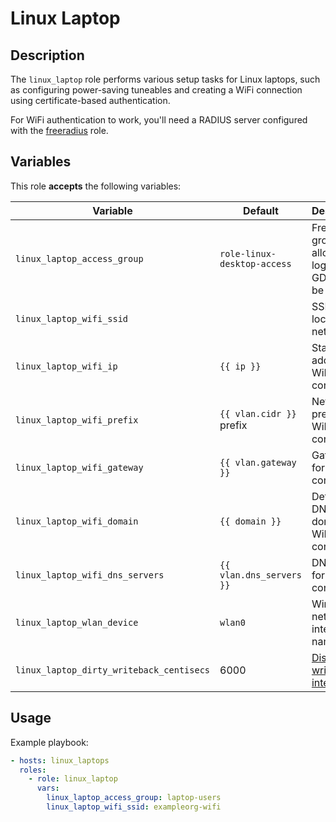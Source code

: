 Linux Laptop
============

Description
-----------

The `linux_laptop` role performs various setup tasks for Linux laptops,
such as configuring power-saving tuneables and creating a WiFi connection
using certificate-based authentication.

For WiFi authentication to work, you'll need a RADIUS server configured with
the [freeradius](../freeradius/) role.

Variables
---------

This role **accepts** the following variables:

Variable                                 | Default                     | Description
-----------------------------------------|-----------------------------|------------
`linux_laptop_access_group`              | `role-linux-desktop-access` | FreeIPA group allowed to login to GDM (will be created)
`linux_laptop_wifi_ssid`                 | &nbsp;                      | SSID of local WiFi network
`linux_laptop_wifi_ip`                   | `{{ ip }}`                  | Static IPv4 address for WiFi connection
`linux_laptop_wifi_prefix`               | `{{ vlan.cidr }}` prefix    | Network prefix for WiFi connection
`linux_laptop_wifi_gateway`              | `{{ vlan.gateway }}`        | Gateway for WiFi connection
`linux_laptop_wifi_domain`               | `{{ domain }}`              | Default DNS domain for WiFi connection
`linux_laptop_wifi_dns_servers`          | `{{ vlan.dns_servers }}`    | DNS serers for WiFi connection
`linux_laptop_wlan_device`               | `wlan0`                     | Wireless network interface name
`linux_laptop_dirty_writeback_centisecs` | 6000                        | [Disk writeback interval](https://www.kernel.org/doc/html/latest/admin-guide/sysctl/vm.html#dirty-writeback-centisecs)

Usage
-----

Example playbook:

````yaml
- hosts: linux_laptops
  roles:
    - role: linux_laptop
      vars:
        linux_laptop_access_group: laptop-users
        linux_laptop_wifi_ssid: exampleorg-wifi
````
